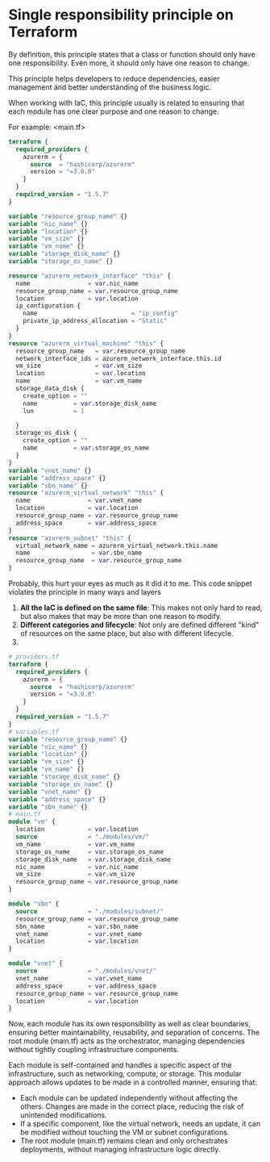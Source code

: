 # Single responsibility principle on Terraform

By definition, this principle states that a class or function should only have one responsibility. Even more, it should only have one reason to change.

This principle helps developers to reduce dependencies, easier management and better understanding of the business logic.

When working with IaC, this principle usually is related to ensuring that each module has one clear purpose and one reason to change.

For example:
<main.tf>

```Terraform
terraform {
  required_providers {
    azurerm = {
      source  = "hashicorp/azurerm"
      version = "=3.0.0"
    }
  }
  required_version = "1.5.7"
}

variable "resource_group_name" {}
variable "nic_name" {}
variable "location" {}
variable "vm_size" {}
variable "vm_name" {}
variable "storage_disk_name" {}
variable "storage_os_name" {}

resource "azurerm_network_interface" "this" {
  name                = var.nic_name
  resource_group_name = var.resource_group_name
  location            = var.location
  ip_configuration {
    name                          = "ip_config"
    private_ip_address_allocation = "Static"
  }
}
resource "azurerm_virtual_machine" "this" {
  resource_group_name   = var.resource_group_name
  network_interface_ids = azurerm_network_interface.this.id
  vm_size               = var.vm_size
  location              = var.location
  name                  = var.vm_name
  storage_data_disk {
    create_option = ""
    name          = var.storage_disk_name
    lun           = 1

  }
  storage_os_disk {
    create_option = ""
    name          = var.storage_os_name
  }
}
variable "vnet_name" {}
variable "address_space" {}
variable "sbn_name" {}
resource "azurerm_virtual_network" "this" {
  name                = var.vnet_name
  location            = var.location
  resource_group_name = var.resource_group_name
  address_space       = var.address_space
}
resource "azurerm_subnet" "this" {
  virtual_network_name = azurerm_virtual_network.this.name
  name                 = var.sbn_name
  resource_group_name  = var.resource_group_name
}
```

Probably, this hurt your eyes as much as it did it to me. This code snippet violates the principle in many ways and layers

 1. **All the IaC is defined on the same file**: This makes not only hard to read, but also makes that may be more than one reason to modify.
 2. **Different categories and lifecycle**: Not only are defined different "kind" of resources on the same place, but also with different lifecycle.
 3.

```Terraform
# providers.tf
terraform {
  required_providers {
    azurerm = {
      source  = "hashicorp/azurerm"
      version = "=3.0.0"
    }
  }
  required_version = "1.5.7"
}
# variables.tf
variable "resource_group_name" {}
variable "nic_name" {}
variable "location" {}
variable "vm_size" {}
variable "vm_name" {}
variable "storage_disk_name" {}
variable "storage_os_name" {}
variable "vnet_name" {}
variable "address_space" {}
variable "sbn_name" {}
# main.tf
module "vm" {
  location            = var.location
  source              = "./modules/vm/"
  vm_name             = var.vm_name
  storage_os_name     = var.storage_os_name
  storage_disk_name   = var.storage_disk_name
  nic_name            = var.nic_name
  vm_size             = var.vm_size
  resource_group_name = var.resource_group_name
}

module "sbn" {
  source              = "./modules/subnet/"
  resource_group_name = var.resource_group_name
  sbn_name            = var.sbn_name
  vnet_name           = var.vnet_name
  location            = var.location
}

module "vnet" {
  source              = "./modules/vnet/"
  vnet_name           = var.vnet_name
  address_space       = var.address_space
  resource_group_name = var.resource_group_name
  location            = var.location
}
```

Now, each module has its own responsibility as well as clear boundaries, ensuring better maintainability, reusability, and separation of concerns. The root module (main.tf) acts as the orchestrator, managing dependencies without tightly coupling infrastructure components.

Each module is self-contained and handles a specific aspect of the infrastructure, such as networking, compute, or storage. This modular approach allows updates to be made in a controlled manner, ensuring that:

* Each module can be updated independently without affecting the others.
Changes are made in the correct place, reducing the risk of unintended modifications.
* If a specific component, like the virtual network, needs an update, it can be modified without touching the VM or subnet configurations.
* The root module (main.tf) remains clean and only orchestrates deployments, without managing infrastructure logic directly.
